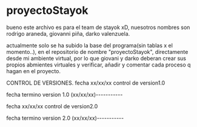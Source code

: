 # proyectoStayok

bueno este archivo es para el team de stayok xD, nuesotros nombres son rodrigo araneda, giovanni piña, darko valenzuela.

actualmente solo se ha subido la base del programa(sin tablas x el momento..), en el repositorio de nombre "proyectoStayok",
directamente desde mi ambiente virtual, por lo que giovani y darko deberan crear sus propios abmientes virtuales y
verificar, añadir y comentar cada proceso q hagan en el proyecto.

CONTROL DE VERSIONES.
fecha xx/xx/xx control de version1.0

fecha termino version 1.0 (xx/xx/xx)-----------

fecha xx/xx/xx control de version2.0

fecha termino version 2.0 (xx/xx/xx)-----------
